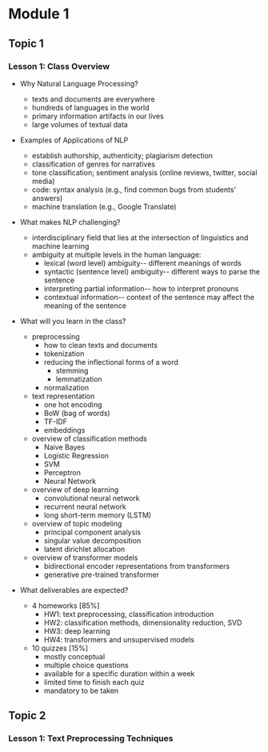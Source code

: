 # Module 1

## Topic 1

### Lesson 1: Class Overview

- Why Natural Language Processing?
  - texts and documents are everywhere
  - hundreds of languages in the world
  - primary information artifacts in our lives
  - large volumes of textual data

- Examples of Applications of NLP
  - establish authorship, authenticity; plagiarism detection
  - classification of genres for narratives
  - tone classification; sentiment analysis (online reviews, twitter, social media)
  - code: syntax analysis (e.g., find common bugs from students' answers)
  - machine translation (e.g., Google Translate)

- What makes NLP challenging?
  - interdisciplinary field that lies at the intersection of linguistics and machine learning
  - ambiguity at multiple levels in the human language:
    - lexical (word level) ambiguity-- different meanings of words
    - syntactic (sentence level) ambiguity-- different ways to parse the sentence
    - interpreting partial information-- how to interpret pronouns
    - contextual information-- context of the sentence may affect the meaning of the sentence

- What will you learn in the class?
  - preprocessing
    - how to clean texts and documents
    - tokenization
    - reducing the inflectional forms of a word
      - stemming
      - lemmatization
    - normalization
  - text representation
    - one hot encoding
    - BoW (bag of words)
    - TF-IDF
    - embeddings
  - overview of classification methods
    - Naive Bayes
    - Logistic Regression
    - SVM
    - Perceptron
    - Neural Network
  - overview of deep learning
    - convolutional neural network
    - recurrent neural network
    - long short-term memory (LSTM)
  - overview of topic modeling
    - principal component analysis
    - singular value decomposition
    - latent dirichlet allocation
  - overview of transformer models
    - bidirectional encoder representations from transformers
    - generative pre-trained transformer

- What deliverables are expected?
  - 4 homeworks [85%]
    - HW1: text preprocessing, classification introduction
    - HW2: classification methods, dimensionality reduction, SVD
    - HW3: deep learning
    - HW4: transformers and unsupervised models
  - 10 quizzes [15%]
    - mostly conceptual
    - multiple choice questions
    - available for a specific duration within a week
    - limited time to finish each quiz
    - mandatory to be taken

## Topic 2

### Lesson 1: Text Preprocessing Techniques


